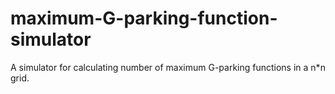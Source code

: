 # maximum-G-parking-function-simulator
A simulator for calculating number of maximum G-parking functions in a n*n grid. 
